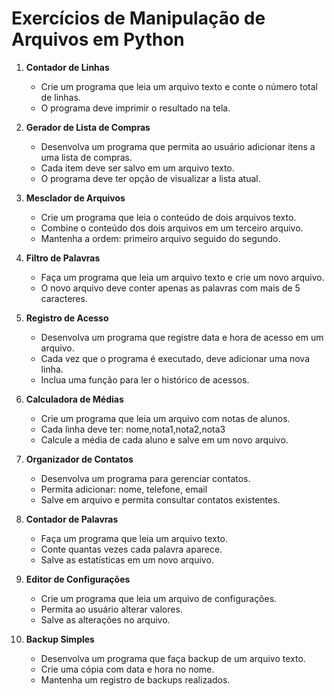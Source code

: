 # Exercícios de Manipulação de Arquivos em Python

1. **Contador de Linhas**
   - Crie um programa que leia um arquivo texto e conte o número total de linhas.
   - O programa deve imprimir o resultado na tela.

2. **Gerador de Lista de Compras**
   - Desenvolva um programa que permita ao usuário adicionar itens a uma lista de compras.
   - Cada item deve ser salvo em um arquivo texto.
   - O programa deve ter opção de visualizar a lista atual.

3. **Mesclador de Arquivos**
   - Crie um programa que leia o conteúdo de dois arquivos texto.
   - Combine o conteúdo dos dois arquivos em um terceiro arquivo.
   - Mantenha a ordem: primeiro arquivo seguido do segundo.

4. **Filtro de Palavras**
   - Faça um programa que leia um arquivo texto e crie um novo arquivo.
   - O novo arquivo deve conter apenas as palavras com mais de 5 caracteres.

5. **Registro de Acesso**
   - Desenvolva um programa que registre data e hora de acesso em um arquivo.
   - Cada vez que o programa é executado, deve adicionar uma nova linha.
   - Inclua uma função para ler o histórico de acessos.

6. **Calculadora de Médias**
   - Crie um programa que leia um arquivo com notas de alunos.
   - Cada linha deve ter: nome,nota1,nota2,nota3
   - Calcule a média de cada aluno e salve em um novo arquivo.

7. **Organizador de Contatos**
   - Desenvolva um programa para gerenciar contatos.
   - Permita adicionar: nome, telefone, email
   - Salve em arquivo e permita consultar contatos existentes.

8. **Contador de Palavras**
   - Faça um programa que leia um arquivo texto.
   - Conte quantas vezes cada palavra aparece.
   - Salve as estatísticas em um novo arquivo.

9. **Editor de Configurações**
   - Crie um programa que leia um arquivo de configurações.
   - Permita ao usuário alterar valores.
   - Salve as alterações no arquivo.

10. **Backup Simples**
    - Desenvolva um programa que faça backup de um arquivo texto.
    - Crie uma cópia com data e hora no nome.
    - Mantenha um registro de backups realizados.